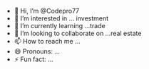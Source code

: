 - 👋 Hi, I’m @Codepro77
- 👀 I’m interested in ... investment
- 🌱 I’m currently learning ...trade
- 💞️ I’m looking to collaborate on ...real estate
- 📫 How to reach me ...
- 😄 Pronouns: ...
- ⚡ Fun fact: ...

<!---
Codepro77/Codepro77 is a ✨ special ✨ repository because its `README.md` (this file) appears on your GitHub profile.
You can click the Preview link to take a look at your changes.
--->
